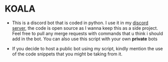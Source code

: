 # KOALA
- This is a discord bot that is coded in python. I use it in my [discord server](https://discord.gg/5b8pyv99j2), the code is open source as I wanna keep this as a side project. Feel free to pull any merge requests with commands that u think i should add in the bot. You can also use this script with your own **__private__** bots

- If you decide to host a public bot using my script, kindly mention the use of the code snippets that you might be taking from it.
